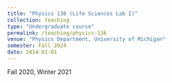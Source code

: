 ```yaml
---
title: "Physics 136 (Life Sciences Lab I)"
collection: teaching
type: "Undergraduate course"
permalink: /teaching/physics-136
venue: "Physics Department, University of Michigan"
semester: Fall 2024
date: 2014-01-01
---
```


Fall 2020, Winter 2021
